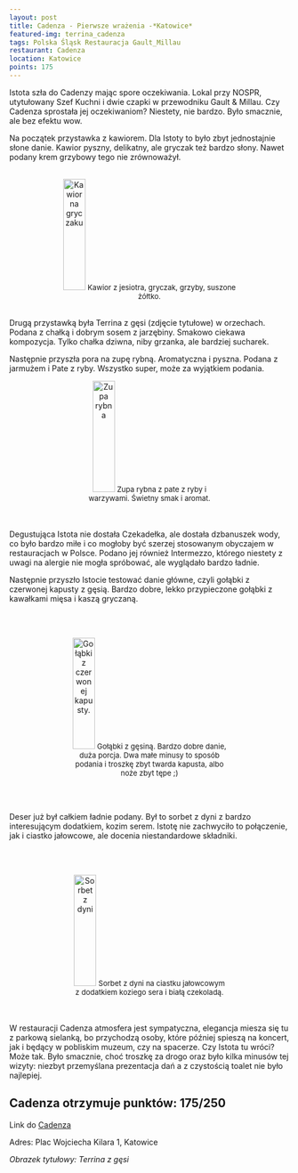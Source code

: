 ```yaml
---
layout: post
title: Cadenza - Pierwsze wrażenia -*Katowice*
featured-img: terrina_cadenza
tags: Polska Śląsk Restauracja Gault_Millau
restaurant: Cadenza
location: Katowice
points: 175
---
```

Istota szła do Cadenzy mając spore oczekiwania. Lokal przy NOSPR,
utytułowany Szef Kuchni i dwie czapki w przewodniku Gault & Millau. Czy Cadenza sprostała jej oczekiwaniom?
 Niestety, nie bardzo. Było smacznie, ale bez efektu wow.

Na początek przystawka z kawiorem. Dla Istoty to było zbyt jednostajnie słone danie.
 Kawior pyszny, delikatny, ale gryczak też bardzo słony. Nawet podany krem grzybowy tego nie zrównoważył.
<br />&ensp;&ensp;&ensp;
<center><div style="width:65%">
  <img src="{{site.img_url}}/assets/img/posts/kawior_cadenza.jpg" alt="Kawior na gryczaku" height="200px" width="40px" />
  <font size="2">
      Kawior z jesiotra, gryczak, grzyby, suszone żółtko.
  </font>
</div></center>
<br />

Drugą przystawką była Terrina z gęsi (zdjęcie tytułowe) w orzechach.
 Podana z chałką i dobrym sosem z jarzębiny. Smakowo ciekawa kompozycja.
  Tylko chałka dziwna, niby grzanka, ale bardziej sucharek.

Następnie przyszła pora na zupę rybną. Aromatyczna i pyszna. Podana z jarmużem i Pate z ryby.
 Wszystko super, może za wyjątkiem podania.

<center><div style="width:55%">
  <img src="{{site.img_url}}/assets/img/posts/rybna_cadenza.jpg" alt="Zupa rybna" height="200px" width="40px" />

  <font size="2">
Zupa rybna z pate z ryby i warzywami. Świetny smak i aromat.
  </font>
</div></center>
<br />&ensp;&ensp;&ensp;

Degustująca Istota nie dostała Czekadełka, ale dostała dzbanuszek wody,
 co było bardzo miłe i co mogłoby być szerzej stosowanym obyczajem w restauracjach w Polsce.
  Podano jej również Intermezzo, którego niestety z uwagi na alergie nie mogła spróbować, ale wyglądało bardzo ładnie.

Następnie przyszło Istocie testować danie główne, czyli gołąbki z czerwonej kapusty z gęsią. Bardzo dobre,
lekko przypieczone gołąbki z kawałkami mięsa i kaszą gryczaną.

<br />&ensp;&ensp;&ensp;
<center><div style="width:55%">
  <img src="{{site.img_url}}/assets/img/posts/galabki_cadenza.jpg" alt="Gołąbki z czerwonej kapusty." height="200px" width="40px" />

  <font size="2">
  Gołąbki z gęsiną. Bardzo dobre danie, duża porcja. Dwa małe minusy to sposób podania i troszkę zbyt twarda kapusta, albo noże zbyt tępe ;)
  </font>
</div></center>

<br />&ensp;&ensp;&ensp;

Deser już był całkiem ładnie podany. Był to sorbet z dyni z bardzo interesującym dodatkiem, kozim serem.
Istotę nie zachwyciło to połączenie, jak i ciastko jałowcowe, ale docenia niestandardowe składniki.

<br />&ensp;&ensp;&ensp;

<center><div style="width:55%">
  <img src="{{site.img_url}}/assets/img/posts/sorbet_cadenza.jpg" alt="Sorbet z dyni" height="200px" width="40px" />

  <font size="2">
   Sorbet z dyni na ciastku jałowcowym z dodatkiem koziego sera i białą czekoladą.
  </font>
</div></center>
<br />&ensp;&ensp;&ensp;

W restauracji Cadenza atmosfera jest sympatyczna, elegancja miesza się tu z parkową sielanką,
bo przychodzą osoby, które później spieszą na koncert, jak i będący w pobliskim muzeum, czy na spacerze.
Czy Istota tu wróci? Może tak. Było smacznie, choć troszkę za drogo oraz było kilka minusów tej wizyty:
 niezbyt przemyślana prezentacja dań a z czystością toalet nie było najlepiej.

## Cadenza otrzymuje punktów: **175/250**
Link do [Cadenza]

Adres: Plac Wojciecha Kilara 1, Katowice

_Obrazek tytułowy: Terrina z gęsi_

[Cadenza]:http://cadenza.pl